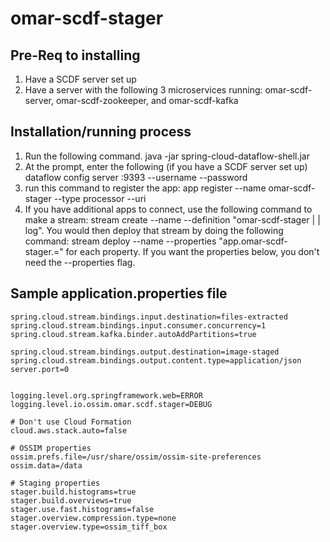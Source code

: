 # omar-scdf-stager

## Pre-Req to installing

1. Have a SCDF server set up 
2. Have a server with the following 3 microservices running: omar-scdf-server, omar-scdf-zookeeper, and omar-scdf-kafka

## Installation/running process

1)  Run the following command.
java -jar spring-cloud-dataflow-shell.jar
2) At the prompt, enter the following (if you have a SCDF server set up)
dataflow config server <SCDF server>:9393 --username <username> --password <password>
3) run this command to register the app: app register --name omar-scdf-stager --type processor --uri <jar location>
4) If you have additional apps to connect, use the following command to make a stream:
stream create --name <something> --definition "omar-scdf-stager | <otherapp> | log".  You would then deploy that stream by doing the following command: stream deploy --name <something> --properties "app.omar-scdf-stager.<property>=<value>" for each property.  If you want the properties below, you don't need the --properties flag.


## Sample application.properties file
```
spring.cloud.stream.bindings.input.destination=files-extracted
spring.cloud.stream.bindings.input.consumer.concurrency=1
spring.cloud.stream.kafka.binder.autoAddPartitions=true

spring.cloud.stream.bindings.output.destination=image-staged
spring.cloud.stream.bindings.output.content.type=application/json
server.port=0


logging.level.org.springframework.web=ERROR
logging.level.io.ossim.omar.scdf.stager=DEBUG

# Don't use Cloud Formation
cloud.aws.stack.auto=false

# OSSIM properties
ossim.prefs.file=/usr/share/ossim/ossim-site-preferences
ossim.data=/data

# Staging properties
stager.build.histograms=true
stager.build.overviews=true
stager.use.fast.histograms=false
stager.overview.compression.type=none
stager.overview.type=ossim_tiff_box
```